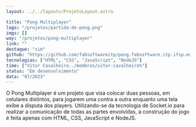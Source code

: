 ```yaml
---
layout: ../../layouts/ProjetoLayout.astro

title: "Pong Multiplayer"
logo: "/projetos/partida-de-pong.png"
imgs: []
way: "/projetos/pong-multiplayer"
link: ""
destaque: "sim"
github: "https://github.com/fabsoftwareitp/pong.fabsoftware.itp.ifsp.edu.br"
tecnologias: ["HTML", "CSS", "JavaScript", "NodeJS"]
time: ["Vitor Cavalheiro../membros/vitor-cavalheiro%"]
status: "Em desenvolvimento"
data: "07/2023"
---
```


O Pong Multiplayer é um projeto que visa colocar duas pessoas, em celulares distintos, para jogarem uma contra a outra enquanto uma tela
exibe a disputa dos players. Utilizando-se da tecnologia de Socket.io para realizar a comunicação de todas as partes envolvidas, a construção
do jogo é feita apenas com HTML, CSS, JavaScript e NodeJS.
